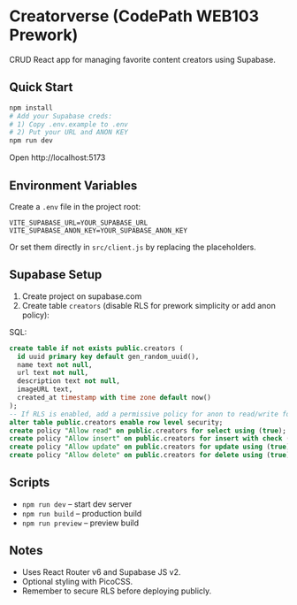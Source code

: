 # Creatorverse (CodePath WEB103 Prework)

CRUD React app for managing favorite content creators using Supabase.

## Quick Start
```bash
npm install
# Add your Supabase creds:
# 1) Copy .env.example to .env
# 2) Put your URL and ANON KEY
npm run dev
```

Open http://localhost:5173

## Environment Variables
Create a `.env` file in the project root:
```
VITE_SUPABASE_URL=YOUR_SUPABASE_URL
VITE_SUPABASE_ANON_KEY=YOUR_SUPABASE_ANON_KEY
```

Or set them directly in `src/client.js` by replacing the placeholders.

## Supabase Setup
1. Create project on supabase.com
2. Create table `creators` (disable RLS for prework simplicity or add anon policy):

SQL:
```sql
create table if not exists public.creators (
  id uuid primary key default gen_random_uuid(),
  name text not null,
  url text not null,
  description text not null,
  imageURL text,
  created_at timestamp with time zone default now()
);
-- If RLS is enabled, add a permissive policy for anon to read/write for demo:
alter table public.creators enable row level security;
create policy "Allow read" on public.creators for select using (true);
create policy "Allow insert" on public.creators for insert with check (true);
create policy "Allow update" on public.creators for update using (true);
create policy "Allow delete" on public.creators for delete using (true);
```

## Scripts
- `npm run dev` – start dev server
- `npm run build` – production build
- `npm run preview` – preview build

## Notes
- Uses React Router v6 and Supabase JS v2.
- Optional styling with PicoCSS.
- Remember to secure RLS before deploying publicly.
